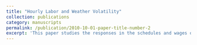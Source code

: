 ```yaml
---
title: "Hourly Labor and Weather Volatility"
collection: publications
category: manuscripts
permalink: /publication/2010-10-01-paper-title-number-2
excerpt: 'This paper studies the responses in the schedules and wages of hourly workers to fluctuations in temperature and precipitation.'
---
```

